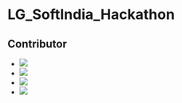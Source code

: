 # LG_SoftIndia_Hackathon
 
## Contributor
<ul>
 <li>
  <a href="https://github.com/Backseungchan">
    <img src="https://avatars.githubusercontent.com/u/31721097?v=4">
  </a>
 </li>
 <li>
  <a href="https://github.com/SeongukBaek">
    <img src="https://avatars.githubusercontent.com/u/33208303?v=4">
  </a>
 </li>
 <li>
  <a href="https://github.com/woong-jae">
    <img src="https://avatars.githubusercontent.com/u/33976823?v=4">
  </a>
 </li>
 <li>
  <a href="https://github.com/KingDonggyu">
    <img src="https://avatars.githubusercontent.com/u/33220404?v=4">
  </a>
 </li>
 </ul>
